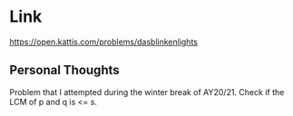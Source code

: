# Link

https://open.kattis.com/problems/dasblinkenlights

## Personal Thoughts

Problem that I attempted during the winter break of AY20/21. Check if the LCM of p and q is <= s.

